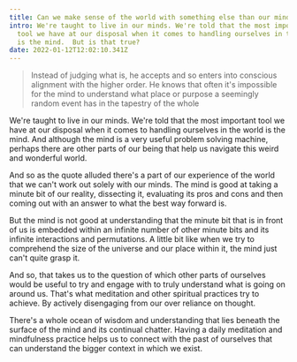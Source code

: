 ```yaml
---
title: Can we make sense of the world with something else than our mind?
intro: We're taught to live in our minds. We're told that the most important
  tool we have at our disposal when it comes to handling ourselves in the world
  is the mind.  But is that true?
date: 2022-01-12T12:02:10.341Z
---
```

>Instead of judging what is, he accepts and so enters into conscious alignment with the higher order. He knows that often it's impossible for the mind to understand what place or purpose a seemingly random event has in the tapestry of the whole

We're taught to live in our minds. We're told that the most important tool we have at our disposal when it comes to handling ourselves in the world is the mind. And although the mind is a very useful problem solving machine, perhaps there are other parts of our being that help us navigate this weird and wonderful world.

And so as the quote alluded there's a part of our experience of the world that we can't work out solely with our minds. The mind is good at taking a minute bit of our reality, dissecting it, evaluating its pros and cons and then coming out with an answer to what the best way forward is.

But the mind is not good at understanding that the minute bit that is in front of us is embedded within an infinite number of other minute bits and its infinite interactions and permutations. A little bit like when we try to comprehend the size of the universe and our place within it, the mind just can't quite grasp it.

And so, that takes us to the question of which other parts of ourselves would be useful to try and engage with to truly understand what is going on around us. That's what meditation and other spiritual practices try to achieve. By actively disengaging from our over reliance on thought.

There's a whole ocean of wisdom and understanding that lies beneath the surface of the mind and its continual chatter. Having a daily meditation and mindfulness practice helps us to connect with the past of ourselves that can understand the bigger context in which we exist.